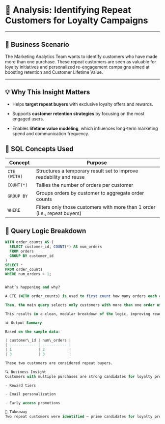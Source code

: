 # 🎯 Analysis: Identifying Repeat Customers for Loyalty Campaigns

---

## 🧠 Business Scenario
The Marketing Analytics Team wants to identify customers who have made more than one purchase. These repeat customers are seen as valuable for loyalty initiatives and personalized re-engagement campaigns aimed at boosting retention and Customer Lifetime Value.

---

## 💡 Why This Insight Matters

- Helps **target repeat buyers** with exclusive loyalty offers and rewards.

- Supports **customer retention strategies** by focusing on the most engaged users.

- Enables **lifetime value modeling**, which influences long-term marketing spend and communication frequency.

## 🧰 SQL Concepts Used

| Concept      | Purpose                                                                   |
| ------------ | ------------------------------------------------------------------------- |
| `CTE (WITH)` | Structures a temporary result set to improve readability and reuse        |
| `COUNT(*)`   | Tallies the number of orders per customer                                 |
| `GROUP BY`   | Groups orders by customer to aggregate order counts                       |
| `WHERE`      | Filters only those customers with more than 1 order (i.e., repeat buyers) |


## 🧪 Query Logic Breakdown

```sql
WITH order_counts AS (
  SELECT customer_id, COUNT(*) AS num_orders
  FROM orders
  GROUP BY customer_id
)
SELECT *
FROM order_counts
WHERE num_orders > 1;


What’s happening and why?

A CTE (WITH order_counts) is used to first count how many orders each customer has placed.

Then, the main query selects only customers with more than one order using WHERE num_orders > 1.

This results in a clean, modular breakdown of the logic, improving readability and maintainability of the SQL.

📊 Output Summary

Based on the sample data:

| customer\_id | num\_orders |
| ------------ | ----------- |
| 1            | 2           |
| 3            | 3           |

These two customers are considered repeat buyers.

🔍 Business Insight
Customers with multiple purchases are strong candidates for loyalty programs and upselling opportunities. In this case, Customer 1 and Customer 3 have shown repeated engagement with the business, making them ideal targets for:

- Reward tiers

- Email personalization

- Early access promotions

🔑 Takeaway
Two repeat customers were identified — prime candidates for loyalty programs and targeted marketing efforts to increase retention and maximize revenue.
